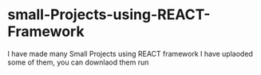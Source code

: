 # small-Projects-using-REACT-Framework
I have made many Small Projects using REACT framework
I have uplaoded some of them, you can downlaod them run
